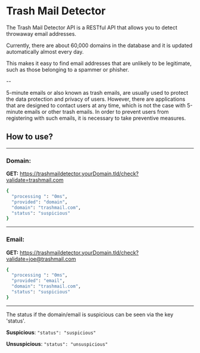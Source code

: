 # Trash Mail Detector

The Trash Mail Detector API is a RESTful API that allows you to detect throwaway email addresses.

Currently, there are about 60,000 domains in the database and it is updated automatically almost every day.

This makes it easy to find email addresses that are unlikely to be legitimate, 
such as those belonging to a spammer or phisher.

--

5-minute emails or also known as trash emails, 
are usually used to protect the data protection and privacy of users. 
However, there are applications that are designed to contact users at any time, 
which is not the case with 5-minute emails or other trash emails. 
In order to prevent users from registering with such emails, 
it is necessary to take preventive measures.

## How to use?

---

### Domain:

**GET:** https://trashmaildetector.yourDomain.tld/check?validate=trashmail.com
```bash
{
  "processing ": "0ms",
  "provided": "domain",
  "domain": "trashmail.com",
  "status": "suspicious"
}
```
---
### Email:

**GET:** https://trashmaildetector.yourDomain.tld/check?validate=joe@trashmail.com
```bash
{
  "processing ": "0ms",
  "provided": "email",
  "domain": "trashmail.com",
  "status": "suspicious"
}
```

--- 

The status if the domain/email is suspicious can be seen via the key 'status'.

**Suspicious**: ``"status": "suspicious"``

**Unsuspicious**: ``"status": "unsuspicious"``